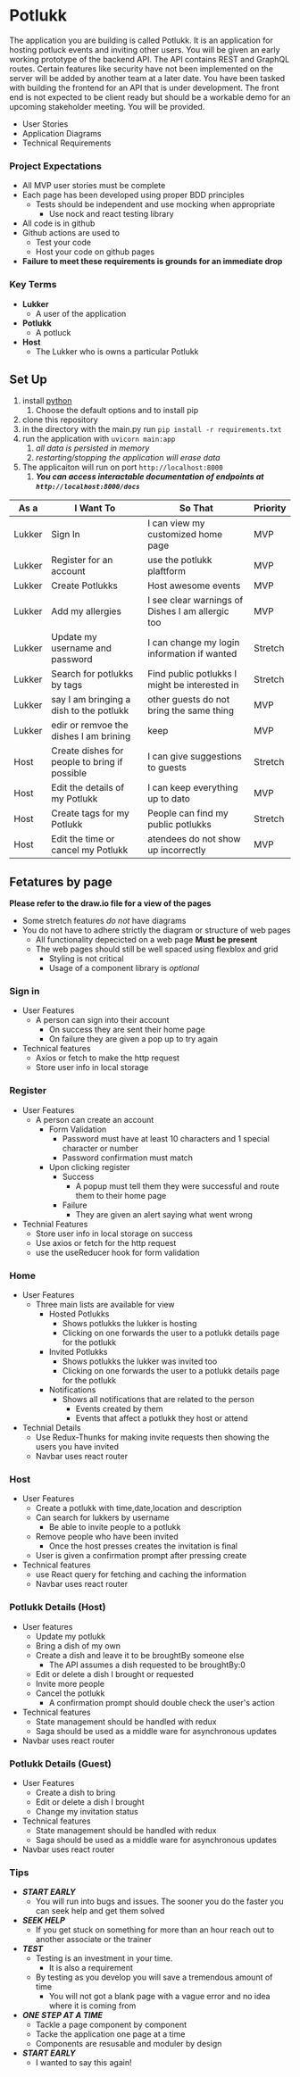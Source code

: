 # Potlukk
The application you are building is called Potlukk. It is an application for hosting potluck events and inviting other users. You will be given an early working prototype of the backend API. The API contains REST and GraphQL routes. Certain features like security have not been implemented on the server will be added by another team at a later date. You have been tasked with building the frontend for an API that is under development. The front end is not expected to be client ready but should be a workable demo for an upcoming stakeholder meeting. You will be provided.
- User Stories
- Application Diagrams
- Technical Requirements

### Project Expectations
- All MVP user stories must be complete
- Each page has been developed using proper BDD principles
  - Tests should be independent and use mocking when appropriate
    - Use nock and react testing library
- All code is in github
- Github actions are used to
  - Test your code
  - Host your code on github pages
- **Failure to meet these requirements is grounds for an immediate drop**

### Key Terms
- **Lukker**
    - A user of the application
- **Potlukk**
  - A potluck
- **Host**
  - The Lukker who is owns a particular Potlukk

## Set Up
1. install [python](https://www.python.org/downloads/) 
   1. Choose the default options and to install pip
2. clone this repository
3. in the directory with the main.py run `pip install -r requirements.txt`
4. run the application with `uvicorn main:app`
   1. *all data is persisted in memory*
   2. *restarting/stopping the application will erase data*
5. The applicaiton will run on port `http://localhost:8000`
   1. ***You can access interactable documentation of endpoints at `http://localhost:8000/docs`***


| As a    | I Want To | So That                                                                |    Priority |
|---------|-----------|------------------------------------------------------------------------|-------------|
| Lukker  | Sign In   | I can view my customized home page                                     | MVP |
| Lukker  | Register for an account            | use the potlukk plaftform                     | MVP    |                  |          
| Lukker  | Create Potlukks | Host awesome events                                              | MVP |
| Lukker  | Add my allergies | I see clear warnings of Dishes I am allergic too                | MVP    |      
| Lukker  | Update my username and password | I can change my login information if wanted      | Stretch    |
| Lukker  | Search for potlukks by tags | Find public potlukks I might be interested in        | Stretch    |
| Lukker  | say I am bringing a dish to the potlukk | other guests do not bring the same thing | MVP     |
| Lukker  | edir or remvoe the dishes I am brining | keep                                      | MVP     |
| Host    | Create dishes for people to bring if possible| I can give suggestions to guests    | Stretch     |
| Host    | Edit the details of my Potlukk | I can keep everything up to dato                  | MVP    |
| Host    | Create tags for my Potlukk | People can find my public potlukks                    | Stretch    |
| Host    | Edit the time or cancel my Potlukk | atendees do not show up incorrectly           | MVP   |


## Fetatures by page
**Please refer to the draw.io file for a view of the pages**
- Some stretch features *do not* have diagrams
- You do not have to adhere strictly the diagram or structure of web pages
  - All functionality depecicted on a web page **Must be present**
  - The web pages should still be well spaced using flexblox and grid
    - Styling is not critical
    - Usage of a component library is *optional*
### Sign in
- User Features
  - A person can sign into their account
    - On success they are sent their home page
    - On failure they are given a pop up to try again
- Technical features
  - Axios or fetch to make the http request
  - Store user info in local storage

### Register
- User Features
  - A person can create an account
    - Form Validation
      - Password must have at least 10 characters and 1 special character or number
      - Password confirmation must match
    - Upon clicking register
      - Success
        - A popup must tell them they were successful and route them to their home page
      - Failure
        - They are given an alert saying what went wrong
- Technial Features
  - Store user info in local storage on success
  - Use axios or fetch for the http request
  - use the useReducer hook for form validation
  

### Home
- User Features
  - Three main lists are available for view
    - Hosted Potlukks
      - Shows potlukks the lukker is hosting
      - Clicking on one forwards the user to a potlukk details page for the potlukk
    - Invited Potlukks
      - Shows potlukks the lukker was invited too
      - Clicking on one forwards the user to a potlukk details page for the potlukk
    - Notifications
      - Shows all notifications that are related to the person
        - Events created by them 
        - Events that affect a potlukk they host or attend
- Technial Details
  - Use Redux-Thunks for making invite requests then showing the users you have invited
  - Navbar uses react router

### Host 
- User Features
  - Create a potlukk with time,date,location and description
  - Can search for lukkers by username 
    - Be able to invite people to a potlukk
  - Remove people who have been invited 
    - Once the host presses creates the invitation is final
  - User is given a confirmation prompt after pressing create
- Technical features
  - use React query for fetching and caching the information
  - Navbar uses react router
### Potlukk Details (Host)
- User features
  - Update my potlukk
  - Bring a dish of my own
  - Create a dish and leave it to be broughtBy someone else
    - The API assumes a dish requested to be broughtBy:0 
  - Edit or delete a dish I brought or requested
  - Invite more people
  - Cancel the potlukk
    - A confirmation prompt should double check the user's action
- Technical features
  - State management should be handled with redux
  - Saga should be used as a middle ware for asynchronous updates
 - Navbar uses react router
### Potlukk Details (Guest)
- User Features
  - Create a dish to bring
  - Edit or delete a dish I brought
  - Change my invitation status
- Technical features
  - State management should be handled with redux
  - Saga should be used as a middle ware for asynchronous updates
 - Navbar uses react router
### Tips
- ***START EARLY***
  - You will run into bugs and issues. The sooner you do the faster you can seek help and get them solved
- ***SEEK HELP***
  - If you get stuck on something for more than an hour reach out to another associate or the trainer
- ***TEST***
  - Testing is an investment in your time.
    - It is also a requirement
  - By testing as you develop you will save a tremendous amount of time 
    - You will not got a blank page with a vague error and no idea where it is coming from
- ***ONE STEP AT A TIME***
  - Tackle a page component by component
  - Tacke the application one page at a time
  - Components are resusable and moduler by design
- ***START EARLY***
  - I wanted to say this again!
